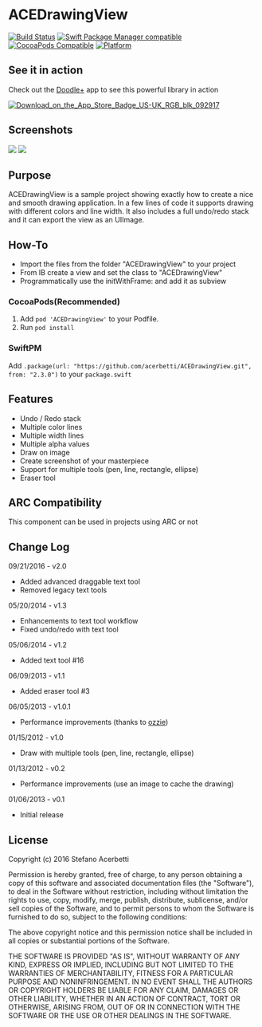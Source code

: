 ACEDrawingView 
==============
[![Build Status](https://github.com/acerbetti/ACEDrawingView/workflows/ACEDrawingView%20CI/badge.svg?branch=master)](https://github.com/acerbetti/ACEDrawingView/actions) [![Swift Package Manager compatible](https://img.shields.io/badge/Swift%20Package%20Manager-compatible-brightgreen.svg)](https://github.com/apple/swift-package-manager) [![CocoaPods Compatible](https://img.shields.io/cocoapods/v/ACEDrawingView.svg)](http://cocoadocs.org/docsets/ACEDrawingView) [![Platform](https://img.shields.io/cocoapods/p/ACEDrawingView.svg?style=flat)](http://cocoadocs.org/docsets/ACEDrawingView)

See it in action
--------------
Check out the [Doodle+](https://doodle.caplaz.com/) app to see this powerful library in action

[![Download_on_the_App_Store_Badge_US-UK_RGB_blk_092917](https://user-images.githubusercontent.com/1741946/166181359-78139cc6-4c85-4cee-b783-0c9401ccdaeb.svg)](https://apps.apple.com/us/app/doodle/id1615495712)


Screenshots
--------------
![](https://github.com/acerbetti/ACEDrawingView/blob/master/Example.png?raw=true)      ![](https://github.com/deviserRahul/ACEDrawingView/blob/master/Example2.png?raw=true)

Purpose
--------------
ACEDrawingView is a sample project showing exactly how to create a nice and smooth drawing application. In a few lines of code it supports drawing with different colors and line width. 
It also includes a full undo/redo stack and it can export the view as an UIImage.


How-To
------------------
- Import the files from the folder "ACEDrawingView" to your project
- From IB create a view and set the class to "ACEDrawingView"
- Programmatically use the initWithFrame: and add it as subview

### CocoaPods(Recommended)

1. Add `pod 'ACEDrawingView'` to your Podfile.
2. Run `pod install`

### SwiftPM

Add `.package(url: "https://github.com/acerbetti/ACEDrawingView.git", from: "2.3.0")` to your `package.swift`


Features
------------------
- Undo / Redo stack
- Multiple color lines
- Multiple width lines
- Multiple alpha values
- Draw on image
- Create screenshot of your masterpiece
- Support for multiple tools (pen, line, rectangle, ellipse)
- Eraser tool


ARC Compatibility
------------------
This component can be used in projects using ARC or not


Change Log
------------------
09/21/2016 - v2.0
- Added advanced draggable text tool
- Removed legacy text tools

05/20/2014 - v1.3
- Enhancements to text tool workflow
- Fixed undo/redo with text tool

05/06/2014 - v1.2
- Added text tool #16

06/09/2013 - v1.1
- Added eraser tool #3


06/05/2013 - v1.0.1
- Performance improvements (thanks to [ozzie](https://github.com/oziee))


01/15/2012 - v1.0
- Draw with multiple tools (pen, line, rectangle, ellipse)


01/13/2012 - v0.2
- Performance improvements (use an image to cache the drawing)


01/06/2013 - v0.1
- Initial release


License
------------------
Copyright (c) 2016 Stefano Acerbetti

Permission is hereby granted, free of charge, to any person obtaining a copy of this software and associated documentation files (the "Software"), to deal in the Software without restriction, including without limitation the rights to use, copy, modify, merge, publish, distribute, sublicense, and/or sell copies of the Software, and to permit persons to whom the Software is furnished to do so, subject to the following conditions:

The above copyright notice and this permission notice shall be included in all copies or substantial portions of the Software.

THE SOFTWARE IS PROVIDED "AS IS", WITHOUT WARRANTY OF ANY KIND, EXPRESS OR IMPLIED, INCLUDING BUT NOT LIMITED TO THE WARRANTIES OF MERCHANTABILITY, FITNESS FOR A PARTICULAR PURPOSE AND NONINFRINGEMENT. IN NO EVENT SHALL THE AUTHORS OR COPYRIGHT HOLDERS BE LIABLE FOR ANY CLAIM, DAMAGES OR OTHER LIABILITY, WHETHER IN AN ACTION OF CONTRACT, TORT OR OTHERWISE, ARISING FROM, OUT OF OR IN CONNECTION WITH THE SOFTWARE OR THE USE OR OTHER DEALINGS IN THE SOFTWARE.

